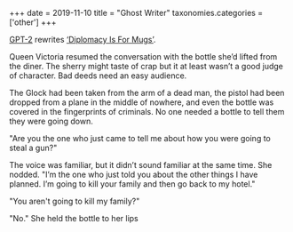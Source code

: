 +++
date = 2019-11-10
title = "Ghost Writer"
taxonomies.categories = ['other']
+++

[GPT-2](https://talktotransformer.com/) rewrites [‘Diplomacy Is For Mugs’](/other/2017/12/25/qvd.html).

Queen Victoria resumed the conversation with the bottle she’d lifted from the diner. The sherry might taste of crap but it at least wasn’t a good judge of character. Bad deeds need an easy audience.

The Glock had been taken from the arm of a dead man, the pistol had been dropped from a plane in the middle of nowhere, and even the bottle was covered in the fingerprints of criminals. No one needed a bottle to tell them they were going down.

"Are you the one who just came to tell me about how you were going to steal a gun?"

The voice was familiar, but it didn’t sound familiar at the same time. She nodded. "I’m the one who just told you about the other things I have planned. I’m going to kill your family and then go back to my hotel."

"You aren't going to kill my family?"

"No." She held the bottle to her lips
